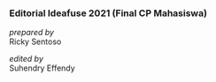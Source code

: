 ### Editorial Ideafuse 2021 (Final CP Mahasiswa)
*prepared by*  
Ricky Sentoso  
  
*edited by*  
Suhendry Effendy
